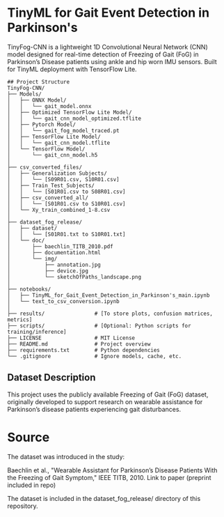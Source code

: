 # TinyML for Gait Event Detection in Parkinson's
TinyFog-CNN is a lightweight 1D Convolutional Neural Network (CNN) model designed for real-time detection of Freezing of Gait (FoG) in Parkinson’s Disease patients using ankle and hip worn IMU sensors. Built for TinyML deployment with TensorFlow Lite.

`````
## Project Structure
TinyFog-CNN/
├── Models/
│   ├── ONNX Model/
│   │   └── gait_model.onnx
│   ├── Optimized TensorFlow Lite Model/
│   │   └── gait_cnn_model_optimized.tflite
│   ├── Pytorch Model/
│   │   └── gait_fog_model_traced.pt
│   ├── TensorFlow Lite Model/
│   │   └── gait_cnn_model.tflite
│   └── TensorFlow Model/
│       └── gait_cnn_model.h5
│
├── csv_converted_files/
│   ├── Generalization Subjects/
│   │   └── [S09R01.csv, S10R01.csv]
│   ├── Train_Test_Subjects/
│   │   └── [S01R01.csv to S08R01.csv]
│   ├── csv_converted_all/
│   │   └── [S01R01.csv to S10R01.csv]
│   └── Xy_train_combined_1-8.csv
│
├── dataset_fog_release/
│   ├── dataset/
│   │   └── [S01R01.txt to S10R01.txt]
│   └── doc/
│       ├── baechlin_TITB_2010.pdf
│       ├── documentation.html
│       └── img/
│           ├── annotation.jpg
│           ├── device.jpg
│           └── sketchOfPaths_landscape.png
│
├── notebooks/
│   ├── TinyML_for_Gait_Event_Detection_in_Parkinson's_main.ipynb
│   └── text_to_csv_conversion.ipynb
│
├── results/                # [To store plots, confusion matrices, metrics]
├── scripts/                # [Optional: Python scripts for training/inference]
├── LICENSE                 # MIT License
├── README.md               # Project overview
├── requirements.txt        # Python dependencies
└── .gitignore              # Ignore models, cache, etc.

`````

## Dataset Description
This project uses the publicly available Freezing of Gait (FoG) dataset, originally developed to support research on wearable assistance for Parkinson’s disease patients experiencing gait disturbances.

# Source
The dataset was introduced in the study:

Baechlin et al., "Wearable Assistant for Parkinson’s Disease Patients With the Freezing of Gait Symptom," IEEE TITB, 2010.
Link to paper (preprint included in repo)

The dataset is included in the dataset_fog_release/ directory of this repository.


